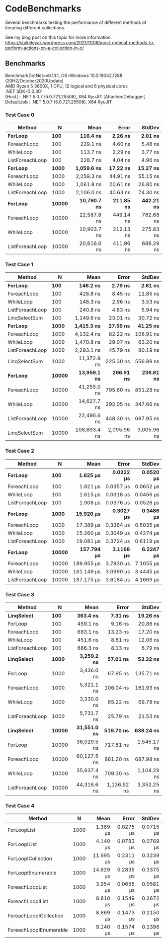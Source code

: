 # CodeBenchmarks
Several benchmarks testing the performance of different methods of iterating different collections.

See my blog post on this topic for more information: https://stukeleyak.wordpress.com/2021/11/06/most-optimal-methods-to-perform-actions-on-a-collection-in-c/

## Benchmarks
BenchmarkDotNet=v0.13.1, OS=Windows 10.0.19042.1288 (20H2/October2020Update)  
AMD Ryzen 5 3600X, 1 CPU, 12 logical and 6 physical cores  
.NET SDK=5.0.301  
  [Host]     : .NET 5.0.7 (5.0.721.25508), X64 RyuJIT  [AttachedDebugger]  
  DefaultJob : .NET 5.0.7 (5.0.721.25508), X64 RyuJIT  
  
### Test Case 0
|          Method |     N |        Mean |     Error |    StdDev |
|---------------- |------ |------------:|----------:|----------:|
|         **ForLoop** |   **100** |    **116.4 ns** |   **2.26 ns** |   **2.01 ns** |
|     ForeachLoop |   100 |    229.1 ns |   4.60 ns |   5.48 ns |
|       WhileLoop |   100 |    113.7 ns |   2.29 ns |   3.77 ns |
| ListForeachLoop |   100 |    228.7 ns |   4.04 ns |   4.96 ns |
|         **ForLoop** |  **1000** |  **1,059.6 ns** |  **17.22 ns** |  **15.27 ns** |
|     ForeachLoop |  1000 |  2,259.3 ns |  44.91 ns |  55.15 ns |
|       WhileLoop |  1000 |  1,061.8 ns |  20.61 ns |  26.80 ns |
| ListForeachLoop |  1000 |  2,106.0 ns |  40.63 ns |  74.30 ns |
|         **ForLoop** | **10000** | **10,790.7 ns** | **211.85 ns** | **442.21 ns** |
|     ForeachLoop | 10000 | 22,587.8 ns | 449.14 ns | 762.68 ns |
|       WhileLoop | 10000 | 10,903.7 ns | 212.13 ns | 275.83 ns |
| ListForeachLoop | 10000 | 20,616.0 ns | 411.96 ns | 688.29 ns |

### Test Case 1
|          Method |     N |         Mean |       Error |      StdDev |
|---------------- |------ |-------------:|------------:|------------:|
|         **ForLoop** |   **100** |     **146.2 ns** |     **2.79 ns** |     **2.61 ns** |
|     ForeachLoop |   100 |     428.8 ns |     8.45 ns |    11.85 ns |
|       WhileLoop |   100 |     148.3 ns |     2.96 ns |     3.53 ns |
| ListForeachLoop |   100 |     240.8 ns |     4.83 ns |     5.94 ns |
|   LinqSelectSum |   100 |   1,149.6 ns |    23.01 ns |    30.72 ns |
|         **ForLoop** |  **1000** |   **1,415.3 ns** |    **27.56 ns** |    **41.25 ns** |
|     ForeachLoop |  1000 |   4,132.4 ns |    82.22 ns |   106.91 ns |
|       WhileLoop |  1000 |   1,470.8 ns |    29.07 ns |    63.20 ns |
| ListForeachLoop |  1000 |   2,293.1 ns |    45.79 ns |    80.19 ns |
|   LinqSelectSum |  1000 |  11,372.9 ns |   225.30 ns |   556.89 ns |
|         **ForLoop** | **10000** |  **13,956.1 ns** |   **266.91 ns** |   **236.61 ns** |
|     ForeachLoop | 10000 |  41,255.0 ns |   795.60 ns |   851.28 ns |
|       WhileLoop | 10000 |  14,627.7 ns |   292.05 ns |   347.66 ns |
| ListForeachLoop | 10000 |  22,496.6 ns |   448.30 ns |   697.95 ns |
|   LinqSelectSum | 10000 | 108,693.4 ns | 2,095.96 ns | 3,005.96 ns |

### Test Case 2
|          Method |     N |       Mean |     Error |    StdDev |
|---------------- |------ |-----------:|----------:|----------:|
|         **ForLoop** |   **100** |   **1.625 μs** | **0.0322 μs** | **0.0520 μs** |
|     ForeachLoop |   100 |   1.821 μs | 0.0357 μs | 0.0652 μs |
|       WhileLoop |   100 |   1.615 μs | 0.0318 μs | 0.0466 μs |
| ListForeachLoop |   100 |   1.908 μs | 0.0376 μs | 0.0526 μs |
|         **ForLoop** |  **1000** |  **15.920 μs** | **0.3027 μs** | **0.3486 μs** |
|     ForeachLoop |  1000 |  17.389 μs | 0.3364 μs | 0.5035 μs |
|       WhileLoop |  1000 |  15.260 μs | 0.3049 μs | 0.4274 μs |
| ListForeachLoop |  1000 |  19.081 μs | 0.3724 μs | 0.6119 μs |
|         **ForLoop** | **10000** | **157.794 μs** | **3.1168 μs** | **6.2247 μs** |
|     ForeachLoop | 10000 | 189.955 μs | 3.7830 μs | 7.1055 μs |
|       WhileLoop | 10000 | 161.149 μs | 3.0990 μs | 3.4445 μs |
| ListForeachLoop | 10000 | 187.175 μs | 3.6184 μs | 4.1669 μs |

### Test Case 3
|          Method |     N |        Mean |       Error |      StdDev |
|---------------- |------ |------------:|------------:|------------:|
|      **LinqSelect** |   **100** |    **363.4 ns** |     **7.31 ns** |    **19.26 ns** |
|         ForLoop |   100 |    459.1 ns |     9.16 ns |    20.86 ns |
|     ForeachLoop |   100 |    683.1 ns |    13.23 ns |    17.20 ns |
|       WhileLoop |   100 |    451.6 ns |     8.81 ns |    12.06 ns |
| ListForeachLoop |   100 |    686.3 ns |     8.13 ns |     6.79 ns |
|      **LinqSelect** |  **1000** |  **3,259.2 ns** |    **57.01 ns** |    **53.32 ns** |
|         ForLoop |  1000 |  3,436.0 ns |    67.95 ns |   135.71 ns |
|     ForeachLoop |  1000 |  5,321.1 ns |   106.04 ns |   161.93 ns |
|       WhileLoop |  1000 |  3,330.0 ns |    65.22 ns |    69.78 ns |
| ListForeachLoop |  1000 |  5,731.7 ns |    25.79 ns |    21.53 ns |
|      **LinqSelect** | **10000** | **31,551.0 ns** |   **519.70 ns** |   **638.24 ns** |
|         ForLoop | 10000 | 36,029.5 ns |   717.81 ns | 1,545.17 ns |
|     ForeachLoop | 10000 | 60,127.5 ns |   881.20 ns |   687.98 ns |
|       WhileLoop | 10000 | 35,637.4 ns |   709.30 ns | 1,104.29 ns |
| ListForeachLoop | 10000 | 44,316.6 ns | 1,136.92 ns | 3,352.25 ns |

### Test Case 4
|                 Method |    N |      Mean |     Error |    StdDev |
|----------------------- |----- |----------:|----------:|----------:|
|            ForLoopList | 1000 |  1.389 μs | 0.0275 μs | 0.0715 μs |
|           ForLoopIList | 1000 |  4.140 μs | 0.0783 μs | 0.0769 μs |
|     ForLoopICollection | 1000 | 11.695 μs | 0.2311 μs | 0.3239 μs |
|     ForLoopIEnumerable | 1000 | 14.629 μs | 0.2835 μs | 0.3375 μs |
|        ForeachLoopList | 1000 |  3.954 μs | 0.0655 μs | 0.0581 μs |
|       ForeachLoopIList | 1000 |  8.810 μs | 0.1549 μs | 0.2672 μs |
| ForeachLoopICollection | 1000 |  8.869 μs | 0.1473 μs | 0.1150 μs |
| ForeachLoopIEnumerable | 1000 |  9.140 μs | 0.1574 μs | 0.1396 μs |
